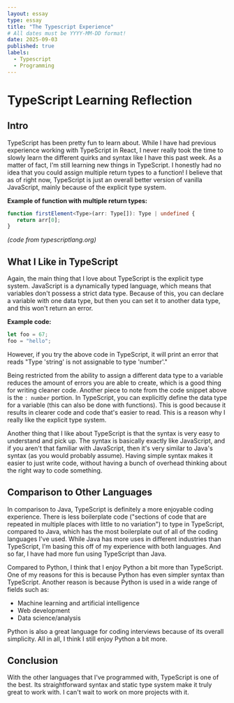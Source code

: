 ```yaml
---
layout: essay
type: essay
title: "The Typescript Experience"
# All dates must be YYYY-MM-DD format!
date: 2025-09-03
published: true
labels:
  - Typescript
  - Programming
---
```


# TypeScript Learning Reflection

## Intro

TypeScript has been pretty fun to learn about. While I have had previous experience working with TypeScript in React, I never really took the time to slowly learn the different quirks and syntax like I have this past week. As a matter of fact, I'm still learning new things in TypeScript. I honestly had no idea that you could assign multiple return types to a function! I believe that as of right now, TypeScript is just an overall better version of vanilla JavaScript, mainly because of the explicit type system.

**Example of function with multiple return types:**
```typescript
function firstElement<Type>(arr: Type[]): Type | undefined {
   return arr[0];
}
```
*(code from typescriptlang.org)*

## What I Like in TypeScript

Again, the main thing that I love about TypeScript is the explicit type system. JavaScript is a dynamically typed language, which means that variables don't possess a strict data type. Because of this, you can declare a variable with one data type, but then you can set it to another data type, and this won't return an error. 

**Example code:**
```javascript
let foo = 67;
foo = "hello";
```

However, if you try the above code in TypeScript, it will print an error that reads "Type 'string' is not assignable to type 'number'."

Being restricted from the ability to assign a different data type to a variable reduces the amount of errors you are able to create, which is a good thing for writing cleaner code. Another piece to note from the code snippet above is the `: number` portion. In TypeScript, you can explicitly define the data type for a variable (this can also be done with functions). This is good because it results in clearer code and code that's easier to read. This is a reason why I really like the explicit type system.

Another thing that I like about TypeScript is that the syntax is very easy to understand and pick up. The syntax is basically exactly like JavaScript, and if you aren't that familiar with JavaScript, then it's very similar to Java's syntax (as you would probably assume). Having simple syntax makes it easier to just write code, without having a bunch of overhead thinking about the right way to code something.

## Comparison to Other Languages

In comparison to Java, TypeScript is definitely a more enjoyable coding experience. There is less boilerplate code ("sections of code that are repeated in multiple places with little to no variation") to type in TypeScript, compared to Java, which has the most boilerplate out of all of the coding languages I've used. While Java has more uses in different industries than TypeScript, I'm basing this off of my experience with both languages. And so far, I have had more fun using TypeScript than Java.

Compared to Python, I think that I enjoy Python a bit more than TypeScript. One of my reasons for this is because Python has even simpler syntax than TypeScript. Another reason is because Python is used in a wide range of fields such as:
- Machine learning and artificial intelligence
- Web development
- Data science/analysis

Python is also a great language for coding interviews because of its overall simplicity. All in all, I think I still enjoy Python a bit more.

## Conclusion

With the other languages that I've programmed with, TypeScript is one of the best. Its straightforward syntax and static type system make it truly great to work with. I can't wait to work on more projects with it.
